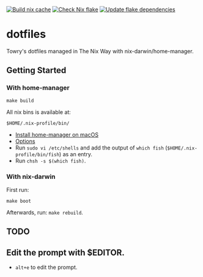 [![Build nix cache](https://github.com/towry/dots/actions/workflows/build-nix-cache.yml/badge.svg)](https://github.com/towry/dots/actions/workflows/build-nix-cache.yml)
[![Check Nix flake](https://github.com/towry/dots/actions/workflows/check-flake.yml/badge.svg)](https://github.com/towry/dots/actions/workflows/check-flake.yml)
[![Update flake dependencies](https://github.com/towry/dots/actions/workflows/update-flake.yml/badge.svg)](https://github.com/towry/dots/actions/workflows/update-flake.yml)

# dotfiles

Towry's dotfiles managed in The Nix Way with nix-darwin/home-manager.

## Getting Started

### With home-manager

`make build`

All nix bins is available at:

```
$HOME/.nix-profile/bin/
```

- [Install home-manager on
  macOS](https://nix-community.github.io/home-manager/index.xhtml#sec-install-standalone)
- [Options](https://nix-community.github.io/home-manager/options.xhtml)
- Run `sudo vi /etc/shells` and add the output of `which fish`
  (`$HOME/.nix-profile/bin/fish`) as an entry.
- Run `chsh -s $(which fish)`.

### With nix-darwin

First run:

`make boot`

Afterwards, run: `make rebuild`.

## TODO

## Edit the prompt with $EDITOR.

- `alt+e` to edit the prompt.

